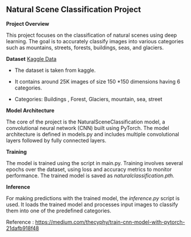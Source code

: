 ## **Natural Scene Classification Project**

**Project Overview**

This project focuses on the classification of natural scenes using deep learning. The goal is to accurately classify images into various categories such as mountains, streets, forests, buildings, seas, and glaciers.


**Dataset**
[Kaggle Data](https://www.kaggle.com/datasets/puneet6060intel-image-classification)
- The dataset is taken from kaggle. 

- It contains around 25K images of size 150 *150 dimensions having 6 categories.

- Categories: Buildings , Forest, Glaciers, mountain, sea, street

**Model Architecture**

The core of the project is the NaturalSceneClassification model, a convolutional neural network (CNN) built using PyTorch. The model architecture is defined in models.py and includes multiple convolutional layers followed by fully connected layers.

**Training**

The model is trained using the script in main.py. Training involves several epochs over the dataset, using loss and accuracy metrics to monitor performance. The trained model is saved as *naturalclassification.pth.*

**Inference**

For making predictions with the trained model, the *inference.py* script is used. It loads the trained model and processes input images to classify them into one of the predefined categories.

Reference : https://medium.com/thecyphy/train-cnn-model-with-pytorch-21dafb918f48